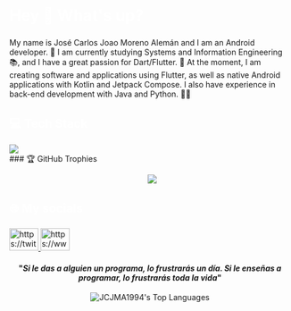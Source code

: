  <h1 align="left" style="color:white;" >Hey 👋 What's up?</h1>
 
 ###

<p align="left">My name is José Carlos Joao Moreno Alemán and I am an Android developer. 🚀 I am currently studying Systems and Information Engineering 📚, and I have a great passion for Dart/Flutter. 💙 At the moment, I am creating software and applications using Flutter, as well as native Android applications with Kotlin and Jetpack Compose. I also have experience in back-end development with Java and Python. 📱👀</p>

###

<h2 align="left" style="color:white;" >💻 Tech Stack</h2>
<div align="left">
  <a href="#">
    <img src="https://skillicons.dev/icons?i=dart,flutter,firebase,kotlin,python,java,figma,vscode,androidstudio,git,github&theme=dark" />
  </a>
 
</div>
###
🏆 GitHub Trophies
<p align="center">&nbsp;
  <a><img src="https://github-profile-trophy.vercel.app/?username=JCJMA1994&row=2&column=4&theme=gitdimmed&no-frame=false&no-bg=false&margin-w=4" /></a>
 </p>

###

<h2 align="left" style="color:white;" >🌐 My socials</h2>

###

<div align="left">
   <a href="https://twitter.com/joao_moreno_dev" target="blank">
     <img src="https://raw.githubusercontent.com/maurodesouza/profile-readme-generator/master/src/assets/icons/social/twitter/default.svg" width="52" height="40" alt="https://twitter.com/joao_moreno_dev" />
   </a>
     
     
  <a href="https://www.linkedin.com/in/jose-carlos-joao-moreno-aleman" target="blank">
    <img src="https://raw.githubusercontent.com/maurodesouza/profile-readme-generator/master/src/assets/icons/social/linkedin/default.svg" width="52" height="40" alt="https://www.linkedin.com/in/jose-carlos-joao-moreno-aleman" />
  </a>
     
</div>




<span align="center">
  <span>
    <h4 align="center">"<em>Si le das a alguien un programa, lo frustrarás un día. Si le enseñas a programar, lo frustrarás toda la vida</em>"
    </h4>
</span>


![JCJMA1994's Top Languages](https://github-readme-stats.vercel.app/api/top-langs/?username=JCJMA1994&theme=dracula&show_icons=true&hide_border=true&layout=compact)
